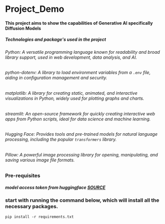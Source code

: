 ﻿# Project_Demo

#### This project aims to show the capabilities of Generative AI specifically Diffusion Models

##### Technologies and package's used in the project


###### Python: A versatile programming language known for readability and broad library support, used in web development, data analysis, and AI.

###### python-dotenv: A library to load environment variables from a `.env` file, aiding in configuration management and security.

###### matplotlib: A library for creating static, animated, and interactive visualizations in Python, widely used for plotting graphs and charts.

###### streamlit: An open-source framework for quickly creating interactive web apps from Python scripts, ideal for data science and machine learning.

###### Hugging Face: Provides tools and pre-trained models for natural language processing, including the popular `transformers` library.

###### Pillow: A powerful image processing library for opening, manipulating, and saving various image file formats.

### Pre-requisites
##### model access token from huggingface [SOURCE](https://huggingface.co/settings/tokens)

### start with running the command below, which will install all the necessary packages.
```
pip install -r requirements.txt
```



